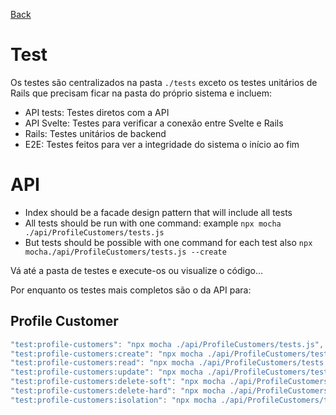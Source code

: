 [Back](../README.md)

# Test

Os testes são centralizados na pasta `./tests` exceto os testes unitários de Rails que precisam ficar na pasta do próprio sistema e incluem:

- API tests: Testes diretos com a API
- API Svelte: Testes para verificar a conexão entre Svelte e Rails
- Rails: Testes unitários de backend
- E2E: Testes feitos para ver a integridade do sistema o início ao fim

# API

* Index should be a facade design pattern that will include all tests
* All tests should be run with one command: example `npx mocha ./api/ProfileCustomers/tests.js`
* But tests should be possible with one command for each test also `npx mocha./api/ProfileCustomers/tests.js --create`

Vá até a pasta de testes e execute-os ou visualize o código...

Por enquanto os testes mais completos são o da API para:

## Profile Customer
```js
"test:profile-customers": "npx mocha ./api/ProfileCustomers/tests.js",
"test:profile-customers:create": "npx mocha ./api/ProfileCustomers/tests.js --create",
"test:profile-customers:read": "npx mocha ./api/ProfileCustomers/tests.js --read",
"test:profile-customers:update": "npx mocha ./api/ProfileCustomers/tests.js --update",
"test:profile-customers:delete-soft": "npx mocha ./api/ProfileCustomers/tests.js --delete-soft",
"test:profile-customers:delete-hard": "npx mocha ./api/ProfileCustomers/tests.js --delete-hard",
"test:profile-customers:isolation": "npx mocha ./api/ProfileCustomers/tests.js --isolation"
```
